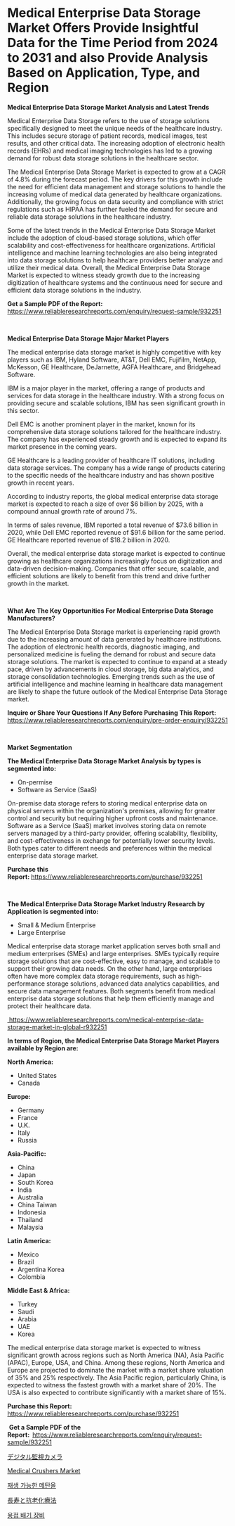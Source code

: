 <p><h1>Medical Enterprise Data Storage Market Offers Provide Insightful Data for the Time Period from 2024 to 2031 and also Provide Analysis Based on Application, Type, and Region</h1></p><p><strong>Medical Enterprise Data Storage Market Analysis and Latest Trends</strong></p>
<p><p>Medical Enterprise Data Storage refers to the use of storage solutions specifically designed to meet the unique needs of the healthcare industry. This includes secure storage of patient records, medical images, test results, and other critical data. The increasing adoption of electronic health records (EHRs) and medical imaging technologies has led to a growing demand for robust data storage solutions in the healthcare sector.</p><p>The Medical Enterprise Data Storage Market is expected to grow at a CAGR of 4.8% during the forecast period. The key drivers for this growth include the need for efficient data management and storage solutions to handle the increasing volume of medical data generated by healthcare organizations. Additionally, the growing focus on data security and compliance with strict regulations such as HIPAA has further fueled the demand for secure and reliable data storage solutions in the healthcare industry.</p><p>Some of the latest trends in the Medical Enterprise Data Storage Market include the adoption of cloud-based storage solutions, which offer scalability and cost-effectiveness for healthcare organizations. Artificial intelligence and machine learning technologies are also being integrated into data storage solutions to help healthcare providers better analyze and utilize their medical data. Overall, the Medical Enterprise Data Storage Market is expected to witness steady growth due to the increasing digitization of healthcare systems and the continuous need for secure and efficient data storage solutions in the industry.</p></p>
<p><strong>Get a Sample PDF of the Report:&nbsp;</strong> <a href="https://www.reliableresearchreports.com/enquiry/request-sample/932251">https://www.reliableresearchreports.com/enquiry/request-sample/932251</a></p>
<p>&nbsp;</p>
<p><strong>Medical Enterprise Data Storage Major Market Players</strong></p>
<p><p>The medical enterprise data storage market is highly competitive with key players such as IBM, Hyland Software, AT&T, Dell EMC, Fujifilm, NetApp, McKesson, GE Healthcare, DeJarnette, AGFA Healthcare, and Bridgehead Software. </p><p>IBM is a major player in the market, offering a range of products and services for data storage in the healthcare industry. With a strong focus on providing secure and scalable solutions, IBM has seen significant growth in this sector. </p><p>Dell EMC is another prominent player in the market, known for its comprehensive data storage solutions tailored for the healthcare industry. The company has experienced steady growth and is expected to expand its market presence in the coming years.</p><p>GE Healthcare is a leading provider of healthcare IT solutions, including data storage services. The company has a wide range of products catering to the specific needs of the healthcare industry and has shown positive growth in recent years.</p><p>According to industry reports, the global medical enterprise data storage market is expected to reach a size of over $6 billion by 2025, with a compound annual growth rate of around 7%.</p><p>In terms of sales revenue, IBM reported a total revenue of $73.6 billion in 2020, while Dell EMC reported revenue of $91.6 billion for the same period. GE Healthcare reported revenue of $18.2 billion in 2020.</p><p>Overall, the medical enterprise data storage market is expected to continue growing as healthcare organizations increasingly focus on digitization and data-driven decision-making. Companies that offer secure, scalable, and efficient solutions are likely to benefit from this trend and drive further growth in the market.</p></p>
<p>&nbsp;</p>
<p><strong>What Are The Key Opportunities For Medical Enterprise Data Storage Manufacturers?</strong></p>
<p><p>The Medical Enterprise Data Storage market is experiencing rapid growth due to the increasing amount of data generated by healthcare institutions. The adoption of electronic health records, diagnostic imaging, and personalized medicine is fueling the demand for robust and secure data storage solutions. The market is expected to continue to expand at a steady pace, driven by advancements in cloud storage, big data analytics, and storage consolidation technologies. Emerging trends such as the use of artificial intelligence and machine learning in healthcare data management are likely to shape the future outlook of the Medical Enterprise Data Storage market.</p></p>
<p><strong>Inquire or Share Your Questions If Any Before Purchasing This Report:</strong> <a href="https://www.reliableresearchreports.com/enquiry/pre-order-enquiry/932251">https://www.reliableresearchreports.com/enquiry/pre-order-enquiry/932251</a></p>
<p>&nbsp;</p>
<p><strong>Market Segmentation</strong></p>
<p><strong>The Medical Enterprise Data Storage Market Analysis by types is segmented into:</strong></p>
<p><ul><li>On-permise</li><li>Software as Service (SaaS)</li></ul></p>
<p><p>On-premise data storage refers to storing medical enterprise data on physical servers within the organization's premises, allowing for greater control and security but requiring higher upfront costs and maintenance. Software as a Service (SaaS) market involves storing data on remote servers managed by a third-party provider, offering scalability, flexibility, and cost-effectiveness in exchange for potentially lower security levels. Both types cater to different needs and preferences within the medical enterprise data storage market.</p></p>
<p><strong>Purchase this Report:&nbsp;</strong><a href="https://www.reliableresearchreports.com/purchase/932251">https://www.reliableresearchreports.com/purchase/932251</a></p>
<p>&nbsp;</p>
<p><strong>The Medical Enterprise Data Storage Market Industry Research by Application is segmented into:</strong></p>
<p><ul><li>Small & Medium Enterprise</li><li>Large Enterprise</li></ul></p>
<p><p>Medical enterprise data storage market application serves both small and medium enterprises (SMEs) and large enterprises. SMEs typically require storage solutions that are cost-effective, easy to manage, and scalable to support their growing data needs. On the other hand, large enterprises often have more complex data storage requirements, such as high-performance storage solutions, advanced data analytics capabilities, and secure data management features. Both segments benefit from medical enterprise data storage solutions that help them efficiently manage and protect their healthcare data.</p></p>
<p><a href="https://www.reliableresearchreports.com/medical-enterprise-data-storage-market-in-global-r932251">&nbsp;https://www.reliableresearchreports.com/medical-enterprise-data-storage-market-in-global-r932251</a></p>
<p><strong>In terms of Region, the Medical Enterprise Data Storage Market Players available by Region are:</strong></p>
<p>
    <p> <strong> North America: </strong>
        <ul>
            <li>United States</li>
            <li>Canada</li>
        </ul>
        </p> 
    <p> <strong> Europe: </strong>
        <ul>
            <li>Germany</li>
            <li>France</li>
            <li>U.K.</li>
            <li>Italy</li>
            <li>Russia</li>
        </ul>
        </p> 
    <p> <strong> Asia-Pacific: </strong>
        <ul>
            <li>China</li>
            <li>Japan</li>
            <li>South Korea</li>
            <li>India</li>
            <li>Australia</li>
            <li>China Taiwan</li>
            <li>Indonesia</li>
            <li>Thailand</li>
            <li>Malaysia</li>
        </ul>
        </p> 
    <p> <strong> Latin America: </strong>
        <ul>
            <li>Mexico</li>
            <li>Brazil</li>
            <li>Argentina Korea</li>
            <li>Colombia</li>
        </ul>
        </p> 
    <p> <strong> Middle East & Africa: </strong>
        <ul>
            <li>Turkey</li>
            <li>Saudi</li>
            <li>Arabia</li>
            <li>UAE</li>
            <li>Korea</li>
        </ul>
    </p>
    </p>
<p><p>The medical enterprise data storage market is expected to witness significant growth across regions such as North America (NA), Asia Pacific (APAC), Europe, USA, and China. Among these regions, North America and Europe are projected to dominate the market with a market share valuation of 35% and 25% respectively. The Asia Pacific region, particularly China, is expected to witness the fastest growth with a market share of 20%. The USA is also expected to contribute significantly with a market share of 15%.</p></p>
<p><strong>Purchase this Report: </strong><a href="https://www.reliableresearchreports.com/purchase/932251">https://www.reliableresearchreports.com/purchase/932251</a></p>
<p>&nbsp;<strong>Get a Sample PDF of the Report:&nbsp;&nbsp;</strong><a href="https://www.reliableresearchreports.com/enquiry/request-sample/932251">https://www.reliableresearchreports.com/enquiry/request-sample/932251</a></p>
<p><strong></strong></p>
<p><p><a href="https://medium.com/@jonathandavies84/%E3%83%87%E3%82%B8%E3%82%BF%E3%83%AB%E7%9B%A3%E8%A6%96%E3%82%AB%E3%83%A1%E3%83%A9%E5%B8%82%E5%A0%B4%E8%A6%8F%E6%A8%A1-%E5%B8%82%E5%A0%B4%E5%B1%95%E6%9C%9B%E3%81%A8%E5%B8%82%E5%A0%B4%E4%BA%88%E6%B8%AC-2024%E5%B9%B4%E3%81%8B%E3%82%892031%E5%B9%B4-662bc0105e89">デジタル監視カメラ</a></p><p><a href="https://github.com/LaceyZemlak1/Market-Research-Report-List-1/blob/main/medical-crushers-market.md">Medical Crushers Market</a></p><p><a href="https://medium.com/@elisamohr1973/%EC%9E%AC%EC%83%9D-%EB%A9%94%ED%83%84%EC%98%AC-%EC%8B%9C%EC%9E%A5-2031%EB%85%84%EA%B9%8C%EC%A7%80%EC%9D%98-%ED%8A%B8%EB%A0%8C%EB%93%9C-%EC%98%88%EC%B8%A1-%EB%B0%8F-%EA%B2%BD%EC%9F%81-%EB%B6%84%EC%84%9D-f28ec1826d4b">재생 가능한 메탄올</a></p><p><a href="https://github.com/LizaHeller2023/Market-Research-Report-List-1/blob/main/790502383345.md">長寿と抗老化療法</a></p><p><a href="https://medium.com/@deborahward03/%ED%95%B4%EB%8F%85%EC%9A%A9-%EC%9A%A9%EC%A0%91-%EB%B0%B0%EC%B6%9C%EC%9E%A5%EB%B9%84-%EC%8B%9C%EC%9E%A5-%EC%A7%80%ED%91%9C-%EC%8B%9C%EC%9E%A5-%EC%A0%90%EC%9C%A0%EC%9C%A8-%ED%8A%B8%EB%A0%8C%EB%93%9C-%EB%B0%8F-%EC%84%B1%EC%9E%A5-%EC%96%91%EC%83%81-7769eb64413a">용접 배기 장비</a></p></p>